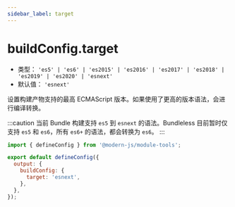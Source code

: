 ```yaml
---
sidebar_label: target
---
```


# buildConfig.target



* 类型： `'es5' | 'es6' | 'es2015' | 'es2016' | 'es2017' | 'es2018' | 'es2019' | 'es2020' | 'esnext'`
* 默认值： `'esnext'`

设置构建产物支持的最高 ECMAScript 版本。如果使用了更高的版本语法，会进行编译转换。

:::caution
当前 Bundle 构建支持 `es5` 到 `esnext` 的语法。Bundleless 目前暂时仅支持 `es5` 和 `es6`，所有 `es6+` 的语法，都会转换为 `es6`。
:::


```js title="modern.config.js"
import { defineConfig } from '@modern-js/module-tools';

export default defineConfig({
  output: {
    buildConfig: {
      target: 'esnext',
    },
  },
});
```
